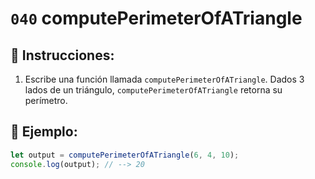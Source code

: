 # `040` computePerimeterOfATriangle

## 📝 Instrucciones:

1. Escribe una función llamada `computePerimeterOfATriangle`. Dados 3 lados de un triángulo, `computePerimeterOfATriangle` retorna su perímetro.

## 📎 Ejemplo:

```Javascript
let output = computePerimeterOfATriangle(6, 4, 10);
console.log(output); // --> 20 
```
